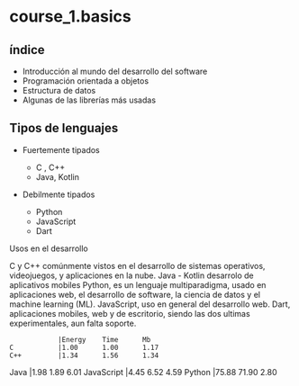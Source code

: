 # course_1.basics

## índice
- Introducción al mundo del desarrollo del software
- Programación orientada a objetos
- Estructura de datos
- Algunas de las librerías más usadas

## Tipos de lenguajes 

- Fuertemente tipados
  - C , C++
  - Java, Kotlin
 
- Debilmente tipados
  - Python
  - JavaScript
  - Dart

Usos en el desarrollo

C y C++ comúnmente vistos en el desarrollo de sistemas operativos, videojuegos, y aplicaciones en la nube.
Java - Kotlin desarrolo de aplicativos mobiles
Python, es un lenguaje multiparadigma, usado en aplicaciones web, el desarrollo de software, la ciencia de datos y el machine learning (ML).
JavaScript, uso en general del desarrollo web.
Dart, aplicaciones mobiles, web y de escritorio, siendo las dos ultimas experimentales, aun falta soporte.

                |Energy    Time      Mb
    C           |1.00      1.00      1.17
    C++         |1.34      1.56      1.34
   Java        |1.98      1.89      6.01
   JavaScript  |4.45      6.52      4.59
   Python      |75.88     71.90     2.80
